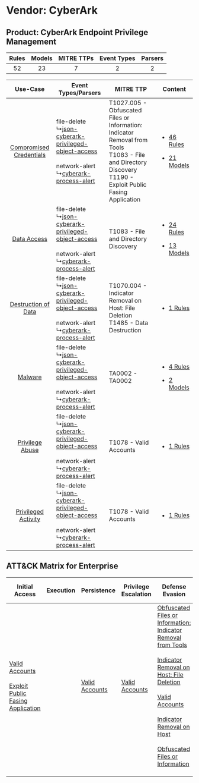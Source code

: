 Vendor: CyberArk
================
Product: CyberArk Endpoint Privilege Management
-----------------------------------------------
| Rules | Models | MITRE TTPs | Event Types | Parsers |
|:-----:|:------:|:----------:|:-----------:|:-------:|
|  52   |   23   |     7      |      2      |    2    |

|    Use-Case    | Event Types/Parsers    | MITRE TTP    | Content    |
|:----:| ---- | ---- | ---- |
| [Compromised Credentials](../../../UseCases/uc_compromised_credentials.md) |  file-delete<br> ↳[json-cyberark-privileged-object-access](Ps/pC_jsoncyberarkprivilegedobjectaccess.md)<br><br> network-alert<br> ↳[cyberark-process-alert](Ps/pC_cyberarkprocessalert.md)<br> | T1027.005 - Obfuscated Files or Information: Indicator Removal from Tools<br>T1083 - File and Directory Discovery<br>T1190 - Exploit Public Fasing Application<br> | [<ul><li>46 Rules</li></ul><ul><li>21 Models</li></ul>](RM/r_m_cyberark_cyberark_endpoint_privilege_management_Compromised_Credentials.md) |
|    [Data Access](../../../UseCases/uc_data_access.md)    |  file-delete<br> ↳[json-cyberark-privileged-object-access](Ps/pC_jsoncyberarkprivilegedobjectaccess.md)<br><br> network-alert<br> ↳[cyberark-process-alert](Ps/pC_cyberarkprocessalert.md)<br> | T1083 - File and Directory Discovery<br>    | [<ul><li>24 Rules</li></ul><ul><li>13 Models</li></ul>](RM/r_m_cyberark_cyberark_endpoint_privilege_management_Data_Access.md)    |
|     [Destruction of Data](../../../UseCases/uc_destruction_of_data.md)     |  file-delete<br> ↳[json-cyberark-privileged-object-access](Ps/pC_jsoncyberarkprivilegedobjectaccess.md)<br><br> network-alert<br> ↳[cyberark-process-alert](Ps/pC_cyberarkprocessalert.md)<br> | T1070.004 - Indicator Removal on Host: File Deletion<br>T1485 - Data Destruction<br>    | [<ul><li>1 Rules</li></ul>](RM/r_m_cyberark_cyberark_endpoint_privilege_management_Destruction_of_Data.md)    |
|    [Malware](../../../UseCases/uc_malware.md)    |  file-delete<br> ↳[json-cyberark-privileged-object-access](Ps/pC_jsoncyberarkprivilegedobjectaccess.md)<br><br> network-alert<br> ↳[cyberark-process-alert](Ps/pC_cyberarkprocessalert.md)<br> | TA0002 - TA0002<br>    | [<ul><li>4 Rules</li></ul><ul><li>2 Models</li></ul>](RM/r_m_cyberark_cyberark_endpoint_privilege_management_Malware.md)    |
|         [Privilege Abuse](../../../UseCases/uc_privilege_abuse.md)         |  file-delete<br> ↳[json-cyberark-privileged-object-access](Ps/pC_jsoncyberarkprivilegedobjectaccess.md)<br><br> network-alert<br> ↳[cyberark-process-alert](Ps/pC_cyberarkprocessalert.md)<br> | T1078 - Valid Accounts<br>    | [<ul><li>1 Rules</li></ul>](RM/r_m_cyberark_cyberark_endpoint_privilege_management_Privilege_Abuse.md)    |
|     [Privileged Activity](../../../UseCases/uc_privileged_activity.md)     |  file-delete<br> ↳[json-cyberark-privileged-object-access](Ps/pC_jsoncyberarkprivilegedobjectaccess.md)<br><br> network-alert<br> ↳[cyberark-process-alert](Ps/pC_cyberarkprocessalert.md)<br> | T1078 - Valid Accounts<br>    | [<ul><li>1 Rules</li></ul>](RM/r_m_cyberark_cyberark_endpoint_privilege_management_Privileged_Activity.md)    |

ATT&CK Matrix for Enterprise
----------------------------
| Initial Access                                                                                                                                            | Execution | Persistence                                                         | Privilege Escalation                                                | Defense Evasion                                                                                                                                                                                                                                                                                                                                                                                                                                              | Credential Access | Discovery                                                                         | Lateral Movement | Collection | Command and Control | Exfiltration | Impact                                                                |
| --------------------------------------------------------------------------------------------------------------------------------------------------------- | --------- | ------------------------------------------------------------------- | ------------------------------------------------------------------- | ------------------------------------------------------------------------------------------------------------------------------------------------------------------------------------------------------------------------------------------------------------------------------------------------------------------------------------------------------------------------------------------------------------------------------------------------------------ | ----------------- | --------------------------------------------------------------------------------- | ---------------- | ---------- | ------------------- | ------------ | --------------------------------------------------------------------- |
| [Valid Accounts](https://attack.mitre.org/techniques/T1078)<br><br>[Exploit Public Fasing Application](https://attack.mitre.org/techniques/T1190)<br><br> |           | [Valid Accounts](https://attack.mitre.org/techniques/T1078)<br><br> | [Valid Accounts](https://attack.mitre.org/techniques/T1078)<br><br> | [Obfuscated Files or Information: Indicator Removal from Tools](https://attack.mitre.org/techniques/T1027/005)<br><br>[Indicator Removal on Host: File Deletion](https://attack.mitre.org/techniques/T1070/004)<br><br>[Valid Accounts](https://attack.mitre.org/techniques/T1078)<br><br>[Indicator Removal on Host](https://attack.mitre.org/techniques/T1070)<br><br>[Obfuscated Files or Information](https://attack.mitre.org/techniques/T1027)<br><br> |                   | [File and Directory Discovery](https://attack.mitre.org/techniques/T1083)<br><br> |                  |            |                     |              | [Data Destruction](https://attack.mitre.org/techniques/T1485)<br><br> |